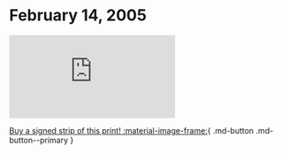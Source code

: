 # February 14, 2005

![](https://www.achewood.com/comic.php?date=02142005)

[Buy a signed strip of this print! :material-image-frame:](https://achewood-holiday-pop-up.myshopify.com/products/strip#02142005){ .md-button .md-button--primary }
